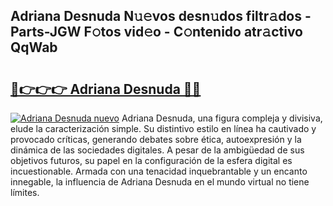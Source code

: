## Adriana Desnuda N𝚞𝚎vos desn𝚞dos filtr𝚊dos - Parts-JGW F𝚘tos vid𝚎o - C𝚘ntenido atr𝚊ctivo QqWab

# <h2><a href="http://mbden1e.tromn.icu/?c=Adriana+Desnuda">🔗👉👉👉 Adriana Desnuda 🔗🔗</a></h2>

[![Adriana Desnuda nuevo](https://i.imgur.com/pEAQMta.gif)](http://mbden1e.tromn.icu/?c=Adriana+Desnuda)
Adriana Desnuda, una figura compleja y divisiva, elude la caracterización simple. Su distintivo estilo en línea ha cautivado y provocado críticas, generando debates sobre ética, autoexpresión y la dinámica de las sociedades digitales. A pesar de la ambigüedad de sus objetivos futuros, su papel en la configuración de la esfera digital es incuestionable. Armada con una tenacidad inquebrantable y un encanto innegable, la influencia de Adriana Desnuda en el mundo virtual no tiene límites.
